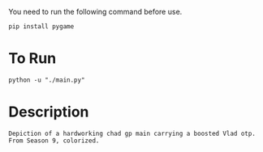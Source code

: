 You need to run the following command before use.

    pip install pygame
    
# To Run

    python -u "./main.py"
	
# Description
	
	Depiction of a hardworking chad gp main carrying a boosted Vlad otp.
	From Season 9, colorized.
